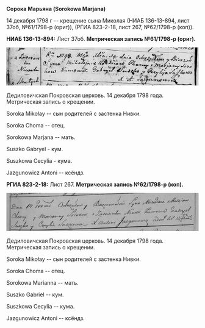 **Сорока Марьяна (Sorokowa Marjana)**

14 декабря 1798 г -- крещение сына Миколая (НИАБ 136-13-894, лист 37об,
№61/1798-р (ориг)), (РГИА 823-2-18, лист 267, №62/1798-р (коп)).

**НИАБ 136-13-894:** Лист 37об. **Метрическая запись №61/1798-р
(ориг).**

![](./media/c18ebd16e193c9c01dbf92b489dcc3047e4ef162.png)

Дедиловичская Покровская церковь. 14 декабря 1798 года. Метрическая
запись о крещении.

Soroka Mikołay -- сын родителей с застенка Нивки.

Soroka Choma -- отец.

Sorokowa Marjana -- мать.

Suszko Gabryel - кум.

Suszkowa Cecylia - кума.

Jazgunowicz Antoni -- ксёндз.

**РГИА 823-2-18:** Лист 267. **Метрическая запись №62/1798-р (коп).**

![](./media/0ef9ad4ec2a5cb5f3c9bf7ecc1171673aee6ec1a.png)

Дедиловичская Покровская церковь. 14 декабря 1798 года. Метрическая
запись о крещении.

Soroka Mikołay -- сын родителей с застенка Нивки.

Soroka Choma -- отец.

Sorokowa Marianna -- мать.

Suszko Gabriel -- кум.

Suszkowa Cecylia -- кума.

Jazgunowicz Antoni -- ксёндз.
